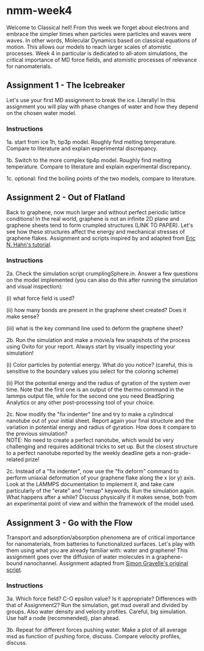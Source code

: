 # nmm-week4

Welcome to Classical hell! From this week we forget about electrons and embrace the simpler times when particles were particles and waves were waves. In other words, Molecular Dynamics based on classical equations of motion. This allows our models to reach larger scales of atomistic processes. Week 4 in particular is dedicated to all-atom simulations, the critical importance of MD force fields, and atomistic processes of relevance for nanomaterials.

## Assignment 1 - The Icebreaker

Let's use your first MD assignment to break the ice. Literally! In this assignment you will play with phase changes of water and how they depend on the chosen water model.

### Instructions

1a. start from ice 1h, tip3p model. Roughly find melting temperature. Compare to literature and explain experimental discrepancy.

1b. Switch to the more complex tip4p model. Roughly find melting temperature. Compare to literature and explain experimental discrepancy.

1c. optional: find the boiling points of the two models, compare to literature.

## Assignment 2 - Out of Flatland

Back to graphene, now much larger and without perfect periodic lattice conditions! In the real world, graphene is not an infinite 2D plane and graphene sheets tend to form crumpled structures (LINK TO PAPER). Let's see how these structures affect the energy and mechanical stresses of graphene flakes. Assignment and scripts inspired by and adapted from [Eric N. Hahn's tutorial](https://www.ericnhahn.com/tutorials/lammps-tutorials/crumpled-graphene).

### Instructions

2a. Check the simulation script crumplingSphere.in. Answer a few questions on the model implemented (you can also do this after running the simulation and visual inspection):

(i) what force field is used?

(ii) how many bonds are present in the graphene sheet created? Does it make sense?

(iii) what is the key command line used to deform the graphene sheet?

2b. Run the simulation and make a movie/a few snapshots of the process using Ovito for your report. Always start by visually inspecting your simulation! 

(i) Color particles by potential energy. What do you notice? (careful, this is sensitive to the boundary values you select for the coloring scheme)

(ii) Plot the potential energy and the radius of gyration of the system over time. Note that the first one is an output of the thermo command in the lammps output file, 
     while for the second one you need BeadSpring Analytics or any other post-processing tool of your choice. 

2c. Now modify the "fix indenter" line and try to make a cylindrical nanotube out of your initial sheet. 
    Report again your final structure and the variation in potential energy and radius of gyration. How does it compare to the previous simulation?     
    NOTE: No need to create a perfect nanotube, which would be very challenging and requires additional tricks to set up. But the closest structure to a perfect nanotube reported by the weekly deadline gets a non-grade-related prize!

2c. Instead of a "fix indenter", now use the "fix deform" command to perform uniaxial deformation of your graphene flake along the x (or y) axis. 
    Look at the LAMMPS documentation to implement it, and take care particularly of the "erate" and "remap" keywords. 
    Run the simulation again. What happens after a while? Discuss physically if it makes sense, both from an experimental point of view and within the framework of the model used.

## Assignment 3 - Go with the Flow

Transport and adsorption/absorption phenomena are of critical importance for nanomaterials, from batteries to functionalized surfaces. Let's play with them using what you are already familiar with: water and graphene! This assignment goes over the diffusion of water molecules in a graphene-bound nanochannel. Assignment adapted from [Simon Gravelle's original script](https://github.com/simongravelle/lammps-input-files/tree/main/inputs/water-in-graphene-slit).

### Instructions

3a. Which force field? C-O epsilon value? Is it appropriate? Differences with that of Assignment2? 
     Run the simulation, get msd overall and divided by groups. Also water density and velocity profiles. 
     Careful, big simulation. Use half a node (recommended), plan ahead.


3b. Repeat for different forces pushing water. Make a plot of all average msd as function of pushing force, discuss. Compare velocity profiles, discuss.
